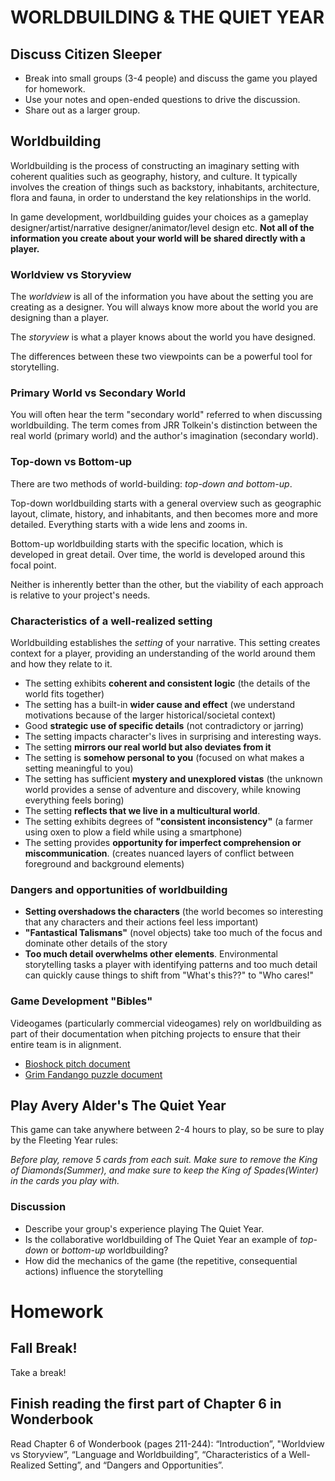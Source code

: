 # WORLDBUILDING & THE QUIET YEAR

## Discuss Citizen Sleeper
- Break into small groups (3-4 people) and discuss the game you played for homework.
- Use your notes and open-ended questions to drive the discussion.
- Share out as a larger group. 

## Worldbuilding
Worldbuilding is the process of constructing an imaginary setting with coherent qualities such as geography, history, and culture. It typically involves the creation of things such as backstory, inhabitants, architecture, flora and fauna, in order to understand the key relationships in the world. 

In game development, worldbuilding guides your choices as a gameplay designer/artist/narrative designer/animator/level design etc. __Not all of the information you create about your world will be shared directly with a player.__

### Worldview vs Storyview
The _worldview_ is all of the information you have about the setting you are creating as a designer. You will always know more about the world you are designing than a player.

The _storyview_ is what a player knows about the world you have designed. 

The differences between these two viewpoints can be a powerful tool for storytelling.

### Primary World vs Secondary World
You will often hear the term "secondary world" referred to when discussing worldbuilding. The term comes from JRR Tolkein's distinction between the real world (primary world) and the author's imagination (secondary world).

### Top-down vs Bottom-up
There are two methods of world-building: _top-down and bottom-up_.

Top-down worldbuilding starts with a general overview such as geographic layout, climate, history, and inhabitants, and then becomes more and more detailed. Everything starts with a wide lens and zooms in.

Bottom-up worldbuilding starts with the specific location, which is developed in great detail. Over time, the world is developed around this focal point.

Neither is inherently better than the other, but the viability of each approach is relative to your project's needs.

### Characteristics of a well-realized setting
Worldbuilding establishes the _setting_ of your narrative. This setting creates context for a player, providing an understanding of the world around them and how they relate to it.

- The setting exhibits __coherent and consistent logic__ (the details of the world fits together)
- The setting has a built-in __wider cause and effect__ (we understand motivations because of the larger historical/societal context)
- Good __strategic use of specific details__ (not contradictory or jarring)
- The setting impacts character's lives in surprising and interesting ways.
- The setting __mirrors our real world but also deviates from it__
- The setting is __somehow personal to you__ (focused on what makes a setting meaningful to you)
- The setting has sufficient __mystery and unexplored vistas__ (the unknown world provides a sense of adventure and discovery, while knowing everything feels boring)
- The setting __reflects that we live in a multicultural world__.
- The setting exhibits degrees of __"consistent inconsistency"__ (a farmer using oxen to plow a field while using a smartphone)
- The setting provides __opportunity for imperfect comprehension or miscommunication__. (creates nuanced layers of conflict between foreground and background elements)

### Dangers and opportunities of worldbuilding
- __Setting overshadows the characters__ (the world becomes so interesting that any characters and their actions feel less important)
- __"Fantastical Talismans"__ (novel objects) take too much of the focus and dominate other details of the story
- __Too much detail overwhelms other elements__. Environmental storytelling tasks a player with identifying patterns and too much detail can quickly cause things to shift from "What's this??" to "Who cares!"


### Game Development "Bibles"
Videogames (particularly commercial videogames) rely on worldbuilding as part of their documentation when pitching projects to ensure that their entire team is in alignment.

- [Bioshock pitch document](https://www.systemshock.org/index.php?PHPSESSID=io2jo027f3navm7heujtng53a5;topic=2121.msg21031#msg21031)
- [Grim Fandango puzzle document](https://grimfandango.network/media/Grim_Fandango_Puzzle_Document.pdf)


## Play Avery Alder's The Quiet Year
 This game can take anywhere between 2-4 hours to play, so be sure to play by the Fleeting Year rules: 
 
 _Before play, remove 5 cards from each suit. Make sure to remove the King of Diamonds(Summer), and make sure to keep the King of Spades(Winter) in the cards you play with._

 ### Discussion
 - Describe your group's experience playing The Quiet Year.
 - Is the collaborative worldbuilding of The Quiet Year an example of _top-down_ or _bottom-up_ worldbuilding?
 - How did the mechanics of the game (the repetitive, consequential actions) influence the storytelling

# Homework

## Fall Break!
Take a break!

## Finish reading the first part of Chapter 6 in Wonderbook
Read Chapter 6 of Wonderbook (pages 211-244): “Introduction”, "Worldview vs Storyview”, “Language and Worldbuilding”, “Characteristics of a Well-Realized Setting”, and “Dangers and Opportunities”.